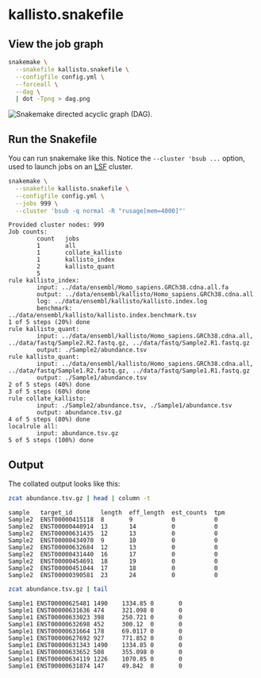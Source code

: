 # kallisto.snakefile

## View the job graph

```bash
snakemake \
  --snakefile kallisto.snakefile \
  --configfile config.yml \
  --forceall \
  --dag \
  | dot -Tpng > dag.png
```

![Snakemake directed acyclic graph (DAG).][dag]

[dag]: https://github.com/slowkow/snakefiles/blob/master/kallisto/dag.png

## Run the Snakefile

You can run snakemake like this. Notice the `--cluster 'bsub ...` option, used
to launch jobs on an [LSF] cluster.

[LSF]: https://en.wikipedia.org/wiki/Platform_LSF

```bash
snakemake \
  --snakefile kallisto.snakefile \
  --configfile config.yml \
  --jobs 999 \
  --cluster 'bsub -q normal -R "rusage[mem=4000]"'
```

```
Provided cluster nodes: 999
Job counts:
        count   jobs
        1       all
        1       collate_kallisto
        1       kallisto_index
        2       kallisto_quant
        5
rule kallisto_index:
        input: ../data/ensembl/Homo_sapiens.GRCh38.cdna.all.fa
        output: ../data/ensembl/kallisto/Homo_sapiens.GRCh38.cdna.all
        log: ../data/ensembl/kallisto/kallisto.index.log
        benchmark: ../data/ensembl/kallisto/kallisto.index.benchmark.tsv
1 of 5 steps (20%) done
rule kallisto_quant:
        input: ../data/ensembl/kallisto/Homo_sapiens.GRCh38.cdna.all, ../data/fastq/Sample2.R2.fastq.gz, ../data/fastq/Sample2.R1.fastq.gz
        output: ./Sample2/abundance.tsv
rule kallisto_quant:
        input: ../data/ensembl/kallisto/Homo_sapiens.GRCh38.cdna.all, ../data/fastq/Sample1.R2.fastq.gz, ../data/fastq/Sample1.R1.fastq.gz
        output: ./Sample1/abundance.tsv
2 of 5 steps (40%) done
3 of 5 steps (60%) done
rule collate_kallisto:
        input: ./Sample2/abundance.tsv, ./Sample1/abundance.tsv
        output: abundance.tsv.gz
4 of 5 steps (80%) done
localrule all:
        input: abundance.tsv.gz
5 of 5 steps (100%) done
```

## Output

The collated output looks like this:

```bash
zcat abundance.tsv.gz | head | column -t
```

```
sample   target_id        length  eff_length  est_counts  tpm
Sample2  ENST00000415118  8       9           0           0
Sample2  ENST00000448914  13      14          0           0
Sample2  ENST00000631435  12      13          0           0
Sample2  ENST00000434970  9       10          0           0
Sample2  ENST00000632684  12      13          0           0
Sample2  ENST00000431440  16      17          0           0
Sample2  ENST00000454691  18      19          0           0
Sample2  ENST00000451044  17      18          0           0
Sample2  ENST00000390581  23      24          0           0

```

```bash
zcat abundance.tsv.gz | tail
```

```
Sample1 ENST00000625481 1490    1334.85 0       0
Sample1 ENST00000631636 474     321.098 0       0
Sample1 ENST00000633023 398     250.721 0       0
Sample1 ENST00000632698 452     300.12  0       0
Sample1 ENST00000631664 178     69.0117 0       0
Sample1 ENST00000627692 927     771.852 0       0
Sample1 ENST00000631343 1490    1334.85 0       0
Sample1 ENST00000633652 508     355.098 0       0
Sample1 ENST00000634119 1226    1070.85 0       0
Sample1 ENST00000631874 147     49.842  0       0
```

